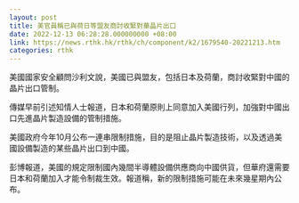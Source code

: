 ```yaml
---
layout: post
title: 美官員稱已與荷日等盟友商討收緊對華晶片出口
date: 2022-12-13 06:28:28.000000000 +08:00
link: https://news.rthk.hk/rthk/ch/component/k2/1679540-20221213.htm
categories: rthk
---
```


美國國家安全顧問沙利文說，美國已與盟友，包括日本及荷蘭，商討收緊對中國的晶片出口管制。

傳媒早前引述知情人士報道，日本和荷蘭原則上同意加入美國行列，加強對中國出口先進晶片製造設備的管制措施。

美國政府今年10月公布一連串限制措施，目的是阻止晶片製造技術，以及透過美國設備製造的某些晶片出口到中國。

彭博報道，美國的規定限制國內幾間半導體設備供應商向中國供貨，但華府還需要日本和荷蘭加入才能令制裁生效。報道稱，新的限制措施可能在未來幾星期內公布。
